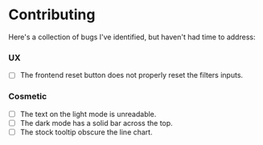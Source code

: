 # Contributing

Here's a collection of bugs I've identified, but haven't had time to address:

### UX

- [ ] The frontend reset button does not properly reset the filters inputs.

### Cosmetic

- [ ] The text on the light mode is unreadable.
- [ ] The dark mode has a solid bar across the top.
- [ ] The stock tooltip obscure the line chart.